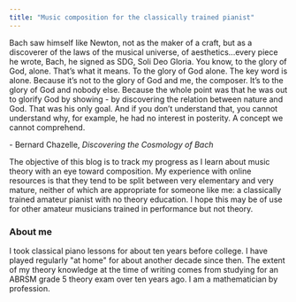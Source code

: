 ```yaml
---
title: "Music composition for the classically trained pianist"
---
```


<div class="media">
  Bach saw himself like Newton, not as the maker of a craft, but as a discoverer of the laws of the musical universe, of aesthetics...every piece he wrote, Bach, he signed as SDG, Soli Deo Gloria. You know, to the glory of God, alone. That’s what it means. To the glory of God alone. The key word is alone. Because it’s not to the glory of God and me, the composer. It’s to the glory of God and nobody else. Because the whole point was that he was out to glorify God by showing - by discovering the relation between nature and God. That was his only goal. And if you don’t understand that, you cannot understand why, for example, he had no interest in posterity. A concept we cannot comprehend.
  
  <p>- Bernard Chazelle, <i>Discovering the Cosmology of Bach</i></p>
</div>

The objective of this blog is to track my progress as I learn about music theory with an eye toward composition. My experience with online resources is that they tend to be split between very elementary and very mature, neither of which are appropriate for someone like me: a classically trained amateur pianist with no theory education. I hope this may be of use for other amateur musicians trained in performance but not theory.

<h3>About me</h3>

I took classical piano lessons for about ten years before college. I have played regularly "at home" for about another decade since then. The extent of my theory knowledge at the time of writing comes from studying for an ABRSM grade 5 theory exam over ten years ago. I am a mathematician by profession.
